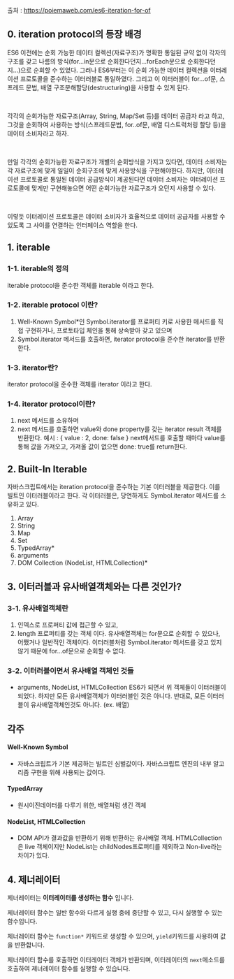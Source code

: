 
출처 : https://poiemaweb.com/es6-iteration-for-of

## 0. iteration protocol의 등장 배경
ES6 이전에는 순회 가능한 데이터 컬렉션(자료구조)가 명확한 통일된 규약 없이 각자의 구조를 갖고 나름의 방식(for...in문으로 순회한다던지...forEach문으로 순회한다던지...)으로 순회할 수 있었다.
그러나 ES6부터는 이 순회 가능한 데이터 컬렉션을 이터레이션 프로토콜을 준수하는 이터러블로 통일하였다. 그리고 이 이터러블이 for...of문, 스프레드 문법, 배열 구조분해할당(destructuring)을 사용할 수 있게 된다. 

<br/>

각각의 순회가능한 자료구조(Array, String, Map/Set 등)를 데이터 공급자 라고 하고,
그것을 순회하여 사용하는 방식(스프레드문법, for..of문, 배열 디스트럭처링 할당 등)을 데이터 소비자라고 하자.

<br/>

만일 각각의 순회가능한 자료구조가 개별의 순회방식을 가지고 있다면, 데이터 소비자는 각 자료구조에 맞게 일일이 순회구조에 맞게 사용방식을 구현해야한다. 
하지만, 이터레이션 프로토콜로 통일된 데이터 공급방식이 제공된다면 데이터 소비자는 이터레이션 프로토콜에 맞게만 구현해놓으면 어떤 순회가능한 자료구조가 오던지 사용할 수 있다. 

<br/>

이렇듯 이터레이션 프로토콜은 데이터 소비자가 효율적으로 데이터 공급자를 사용할 수 있도록 그 사이를 연결하는 인터페이스 역할을 한다.

## 1. iterable
### 1-1. iterable의 정의
iterable protocol을 준수한 객체를 iterable 이라고 한다. 

### 1-2. iterable protocol 이란?
1. Well-Known Symbol*인 Symbol.iterator를 프로퍼티 키로 사용한 메서드를 직접 구현하거나, 프로토타입 체인을 통해 상속받아 갖고 있으며
2.  Symbol.iterator 메서드를 호출하면, iterator protocol을 준수한 iterator를 반환한다. 

### 1-3. iterator란?
iterator protocol을 준수한 객체를 iterator 이라고 한다.

### 1-4. iterator protocol이란?
1. next 메서드를 소유하며
2. next 메서드를 호출하면 value와 done property를 갖는 iterator result 객체를 반환한다.
예시 : { value : 2, done: false }
next메서드를 호출할 때마다 value를 통해 값을 가져오고, 가져올 값이 없으면 done: true를 return한다. 

## 2. Built-In Iterable
자바스크립트에서는 iteration protocol을 준수하는 기본 이터러블을 제공한다. 이를 빌트인 이터러블이라고 한다. 
각 이터러블은, 당연하게도 Symbol.iterator 메서드를 소유하고 있다.

1. Array
2. String
3. Map
4. Set
5. TypedArray*
6. arguments
7. DOM Collection (NodeList, HTMLCollection)*
 

## 3. 이터러블과 유사배열객체와는 다른 것인가?
### 3-1. 유사배열객체란
1) 인덱스로 프로퍼티 값에 접근할 수 있고, 
2) length 프로퍼티를 갖는 객체 이다.
유사배열객체는 for문으로 순회할 수 있으나, 어쨌거나 일반적인 객체이다. 이터러블처럼 Symbol.iterator 메서드를 갖고 있지 않기 때문에 for...of문으로 순회할 수 없다.


### 3-2. 이터러블이면서 유사배열 객체인 것들
- arguments, NodeList, HTMLCollection
ES6가 되면서 위 객체들이 이터러블이 되었다. 
하지만 모든 유사배열객체가 이터러블인 것은 아니다.
반대로, 모든 이터러블이 유사배열객체인것도 아니다. (ex. 배열) 

## 각주
#### Well-Known Symbol
- 자바스크립트가 기본 제공하는 빌트인 심벌값이다. 자바스크립트 엔진의 내부 알고리즘 구현을 위해 사용되는 값이다.

#### TypedArray
- 원시이진데이터를 다루기 위한, 배열처럼 생긴 객체

#### NodeList, HTMLCollection
- DOM API가 결과값을 반환하기 위해 반환하는 유사배열 객체. HTMLCollection은 live 객체이지만 NodeList는 childNodes프로퍼티를 제외하고 Non-live라는 차이가 있다.

## 4. 제너레이터

제너레이터는 **이터레이터를 생성하는 함수** 입니다.

제너레이터 함수는 일반 함수와 다르게 실행 중에 중단할 수 있고, 다시 실행할 수 있는 함수입니다.

제너레이터 함수는 `function*` 키워드로 생성할 수 있으며, `yield`키워드를 사용하여 값을 반환합니다. 

제너레이터 함수를 호출하면 이터레이터 객체가 반환되며, 이터레이터의 `next`메소드를 호출하여 제너레이터 함수를 실행할 수 있습니다.